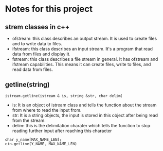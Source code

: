 # Notes for this project

## strem classes in c++
- ofstream: this class describes an output stream. It is used to create files and to write data to files.
- ifstream: this class describes an input stream. It's a program that read data from files and display it.
- fstream: this class describes a file stream in general. It has ofstream and ifstream capabilities. This means it can create files, write to files, and read data from files.

## getline(string)
```istream.getline(istream & is, string &str, char delim)```
- is: It is an object of istream class and tells the function about the stream from where to read the input from.
- str: It is a string objects, the input is stored in this object after being read from the stream.
- delim: this is the delimitation charater which tells the function to stop reading further input after reaching this character
```
char y_name[MAX_NAME_LEN];
cin.getline(Y_NAME, MAX_NAME_LEN)
```
